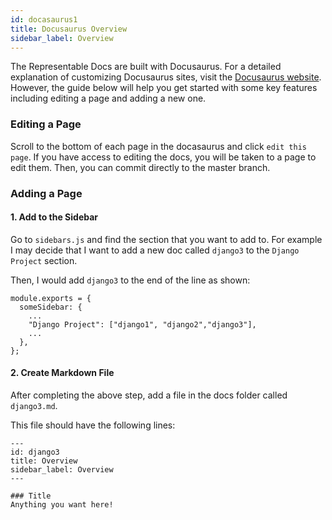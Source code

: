 ```yaml
---
id: docasaurus1
title: Docusaurus Overview
sidebar_label: Overview
---
```


The Representable Docs are built with Docusaurus. For a detailed explanation of customizing Docusaurus sites, visit the [Docusaurus website](https://v2.docusaurus.io/docs/docs-introduction). However, the guide below will help you get started with some key features including editing a page and adding a new one.

### Editing a Page

Scroll to the bottom of each page in the docasaurus and click `edit this page`. If you have access to editing the docs, you will be taken to a page to edit them. Then, you can commit directly to the master branch.

### Adding a Page

#### 1. Add to the Sidebar

Go to `sidebars.js` and find the section that you want to add to. For example I may decide that I want to add a new doc called `django3` to the `Django Project` section.

Then, I would add `django3` to the end of the line as shown:

```
module.exports = {
  someSidebar: {
    ...
    "Django Project": ["django1", "django2","django3"],
    ...
  },
};
```

#### 2. Create Markdown File

After completing the above step, add a file in the docs folder called `django3.md`.

This file should have the following lines:

```
---
id: django3
title: Overview
sidebar_label: Overview
---

### Title
Anything you want here!

```
